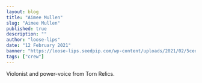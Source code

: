 ```yaml
---
layout: blog
title: "Aimee Mullen"
slug: "Aimee Mullen"
published: true
description: ""
author: "loose-lips"
date: "12 February 2021"
banner: "https://loose-lips.seedpip.com/wp-content/uploads/2021/02/5ced9d539436e.jpg"
tags: ["crew"]
---
```


Violonist and power-voice from Torn Relics.
